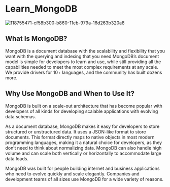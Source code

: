 # Learn_MongoDB

![118755471-cf58b300-b860-11eb-979a-16d263b320a8](https://github.com/UtshadasCSE/Learn_MongoDB/assets/75168319/7c8943d7-041b-4081-805a-48bdcc65fde7)

## What Is MongoDB?

MongoDB is a document database with the scalability and flexibility that you want with the querying and indexing that you need MongoDB’s document model is simple for developers to learn and use, while still providing all the capabilities needed to meet the most complex requirements at any scale. We provide drivers for 10+ languages, and the community has built dozens more.

## Why Use MongoDB and When to Use It?

MongoDB is built on a scale-out architecture that has become popular with developers of all kinds for developing scalable applications with evolving data schemas.

As a document database, MongoDB makes it easy for developers to store structured or unstructured data. It uses a JSON-like format to store documents. This format directly maps to native objects in most modern programming languages, making it a natural choice for developers, as they don’t need to think about normalizing data. MongoDB can also handle high volume and can scale both vertically or horizontally to accommodate large data loads.

MongoDB was built for people building internet and business applications who need to evolve quickly and scale elegantly. Companies and development teams of all sizes use MongoDB for a wide variety of reasons.
